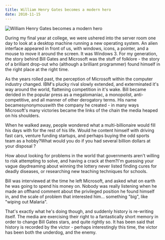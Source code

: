 ```yaml
---
title: William Henry Gates becomes a modern hero
date: 2010-11-15
---
```


![William Henry Gates becomes a modern hero](https://source.unsplash.com/l7dbl-sUg3k/1600x900)

During my final year at college, we were ushered into the server room one day to look at a desktop machine running a new operating system. An alien interface appeared in front of us, with windows, icons, a pointer, and a mouse to move it around the screen. It was Windows 3. For my generation, the story behind Bill Gates and Microsoft was the stuff of folklore - the story of a brilliant drop-out who (although a brilliant programmer) found himself in the right place at the right time.

As the years rolled past, the perception of Microsoft within the computer industry changed. IBM's plucky rival slowly extended, and exterminated it's way around the world, flattening competition in it's wake. Bill became derided in the popular press as a megalomaniac, a monopolist, anti-competitive, and all manner of other derogatory terms. His name becamesynonymouswith the company he created - in many ways Microsoft's many victories became the links of the chain the media heaped on his shoulders.

When he walked away, people wondered what a multi-billionaire would fill his days with for the rest of his life. Would he content himself with driving fast cars, venture funding startups, and perhaps buying the odd sports team as a hobby?What would you do if you had several billion dollars at your disposal ?

How about looking for problems in the world that governments aren't willing to risk attempting to solve, and having a crack at them?I'm guessing your vague daydreaming about winning the lottery never listed finding cures for deadly diseases, or researching new teaching techniques for schools.

Bill was interviewed at the time he left Microsoft, and asked what on earth he was going to spend his money on. Nobody was really listening when he made an offhand comment about the privileged position he found himself in, and the scale of problem that interested him... something "big", like "wiping out Malaria".

That's exactly what he's doing though, and suddenly history is re-writing itself. The media are exercising their right to a fantastically short memory in order to change Bill Gates stars, and quite rightly so. It has been said that history is recorded by the victor - perhaps interestingly this time, the victor has been both the underdog, and the enemy.